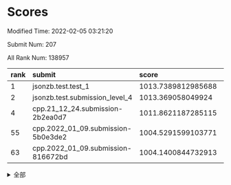# Scores

Modified Time: 2022-02-05 03:21:20

Submit Num: 207

All Rank Num: 138957

| rank |               submit               |       score        |       sigma        | pk_num |
| :--- | :--------------------------------- | :----------------- | :----------------- | :----- |
| 1    | jsonzb.test.test_1                 | 1013.7389812985688 | 0.8025400698194664 | 2687   |
| 2    | jsonzb.test.submission_level_4     | 1013.369058049924  | 0.8093978667656395 | 2683   |
| 4    | cpp.21_12_24.submission-2b2ea0d7   | 1011.8621187285115 | 0.7499441528026359 | 2686   |
| 55   | cpp.2022_01_09.submission-5b0e3de2 | 1004.5291599103771 | 0.7149008634613853 | 2685   |
| 63   | cpp.2022_01_09.submission-816672bd | 1004.1400844732913 | 0.7118089381339581 | 2686   |


<details>
<summary>全部</summary>

| rank |                 submit                 |       score        |       sigma        | pk_num |
| :--- | :------------------------------------- | :----------------- | :----------------- | :----- |
| 1    | jsonzb.test.test_1                     | 1013.7389812985688 | 0.8025400698194664 | 2687   |
| 2    | jsonzb.test.submission_level_4         | 1013.369058049924  | 0.8093978667656395 | 2683   |
| 3    | gobigger.level_3.submission_level_3_45 | 1012.3596711078725 | 0.7654128408391466 | 2688   |
| 4    | cpp.21_12_24.submission-2b2ea0d7       | 1011.8621187285115 | 0.7499441528026359 | 2686   |
| 5    | gobigger.level_3.submission_level_3_2  | 1011.5142535172224 | 0.7852041635592123 | 2686   |
| 6    | gobigger.level_3.submission_level_3_12 | 1011.3766706291683 | 0.7755936185261165 | 2685   |
| 7    | gobigger.level_3.submission_level_3_1  | 1010.9108311077117 | 0.775137588714572  | 2683   |
| 8    | gobigger.level_3.submission_level_3_35 | 1010.7639217443088 | 0.7563042480938681 | 2690   |
| 9    | gobigger.level_3.submission_level_3_21 | 1010.5899071014236 | 0.7760114031869187 | 2683   |
| 10   | gobigger.level_3.submission_level_3_8  | 1010.5732221383873 | 0.7582483124359896 | 2689   |
| 11   | gobigger.level_3.submission_level_3_23 | 1010.4917824055544 | 0.7616627700298516 | 2686   |
| 12   | gobigger.level_3.submission_level_3_0  | 1010.4792803584892 | 0.7804079074854561 | 2685   |
| 13   | gobigger.level_3.submission_level_3_43 | 1010.4025727967212 | 0.7589007212025808 | 2685   |
| 14   | gobigger.level_3.submission_level_3_19 | 1010.3127981876738 | 0.7526932037810857 | 2682   |
| 15   | gobigger.level_3.submission_level_3_47 | 1010.292296973204  | 0.7514752336447598 | 2693   |
| 16   | gobigger.level_3.submission_level_3_44 | 1010.2790164214504 | 0.7624473290431432 | 2685   |
| 17   | gobigger.level_3.submission_level_3_25 | 1010.2661420846559 | 0.7479073839088792 | 2690   |
| 18   | gobigger.level_3.submission_level_3_16 | 1010.2591473298475 | 0.7920405587410466 | 2687   |
| 19   | gobigger.level_3.submission_level_3_14 | 1010.2489673116353 | 0.7843654699730069 | 2687   |
| 20   | gobigger.level_3.submission_level_3_17 | 1010.2277376367222 | 0.7448638643727489 | 2687   |
| 21   | gobigger.level_3.submission_level_3_6  | 1010.1226727215592 | 0.7634537704368523 | 2687   |
| 22   | gobigger.level_3.submission_level_3_46 | 1010.0952860753458 | 0.7558361726058909 | 2690   |
| 23   | gobigger.level_3.submission_level_3_39 | 1010.037801564535  | 0.7702698330982068 | 2684   |
| 24   | gobigger.level_3.submission_level_3_26 | 1009.9904873493018 | 0.7472448661982032 | 2686   |
| 25   | gobigger.level_3.submission_level_3_4  | 1009.9714374027582 | 0.782140378971949  | 2679   |
| 26   | gobigger.level_3.submission_level_3_37 | 1009.9333419737709 | 0.7689680450146684 | 2686   |
| 27   | gobigger.level_3.submission_level_3_20 | 1009.9152692928989 | 0.7711102758372318 | 2682   |
| 28   | gobigger.level_3.submission_level_3_34 | 1009.9032600003062 | 0.7424089329813417 | 2687   |
| 29   | gobigger.level_3.submission_level_3_5  | 1009.886282771171  | 0.7763995535343684 | 2687   |
| 30   | gobigger.level_3.submission_level_3_11 | 1009.80599267582   | 0.7607368612241131 | 2685   |
| 31   | gobigger.level_3.submission_level_3_41 | 1009.7884805917761 | 0.7627333232226199 | 2685   |
| 32   | gobigger.level_3.submission_level_3_48 | 1009.776659853974  | 0.7449857232548849 | 2682   |
| 33   | gobigger.level_3.submission_level_3_18 | 1009.7744314237348 | 0.7632448715046632 | 2688   |
| 34   | gobigger.level_3.submission_level_3_27 | 1009.7553508219981 | 0.7615952811265067 | 2690   |
| 35   | gobigger.level_3.submission_level_3_40 | 1009.7092947964301 | 0.7537924876518941 | 2680   |
| 36   | gobigger.level_3.submission_level_3_24 | 1009.6972717119079 | 0.7581474399324373 | 2686   |
| 37   | gobigger.level_3.submission_level_3_13 | 1009.6927994764153 | 0.7476755988191116 | 2681   |
| 38   | gobigger.level_3.submission_level_3_3  | 1009.4619762352575 | 0.7631173566895828 | 2687   |
| 39   | gobigger.level_3.submission_level_3_32 | 1009.4502575422277 | 0.7627319613294739 | 2683   |
| 40   | gobigger.level_3.submission_level_3_49 | 1009.3377370939932 | 0.7399849843856909 | 2682   |
| 41   | gobigger.level_3.submission_level_3_15 | 1009.2983557871297 | 0.7587811623531671 | 2680   |
| 42   | gobigger.level_3.submission_level_3_31 | 1009.2618863395672 | 0.761152857527496  | 2687   |
| 43   | gobigger.level_3.submission_level_3_36 | 1009.1538905639054 | 0.7426543393454388 | 2683   |
| 44   | gobigger.level_3.submission_level_3_30 | 1009.1114158353217 | 0.7569692745060196 | 2683   |
| 45   | gobigger.level_3.submission_level_3_38 | 1009.0009978498565 | 0.7377182734783387 | 2685   |
| 46   | gobigger.level_3.submission_level_3_9  | 1008.7918380420681 | 0.7535895559884345 | 2688   |
| 47   | gobigger.level_3.submission_level_3_22 | 1008.7690172478133 | 0.752853692795861  | 2685   |
| 48   | gobigger.level_3.submission_level_3_10 | 1008.7048886035049 | 0.7641027165190051 | 2684   |
| 49   | gobigger.level_3.submission_level_3_29 | 1008.699098415482  | 0.7447344850675941 | 2682   |
| 50   | gobigger.level_3.submission_level_3_7  | 1008.6298862466447 | 0.7411034303280323 | 2687   |
| 51   | gobigger.level_3.submission_level_3_42 | 1008.2855557077329 | 0.7423562032278864 | 2688   |
| 52   | gobigger.level_3.submission_level_3_28 | 1007.8798708156894 | 0.744540993077607  | 2690   |
| 53   | gobigger.level_3.submission_level_3_33 | 1007.6990396455022 | 0.7566016639560191 | 2688   |
| 54   | gobigger.level_1.submission_level_1_36 | 1004.6341181560581 | 0.7172880348027253 | 2683   |
| 55   | cpp.2022_01_09.submission-5b0e3de2     | 1004.5291599103771 | 0.7149008634613853 | 2685   |
| 56   | gobigger.level_1.submission_level_1_12 | 1004.4200086321233 | 0.7148976454153976 | 2690   |
| 57   | gobigger.level_1.submission_level_1_47 | 1004.3420538483126 | 0.7021060138541813 | 2685   |
| 58   | gobigger.level_1.submission_level_1_16 | 1004.2666570576654 | 0.7056970196127286 | 2689   |
| 59   | gobigger.level_1.submission_level_1_15 | 1004.2666485544125 | 0.7117661392377694 | 2687   |
| 60   | gobigger.level_1.submission_level_1_34 | 1004.2401473143535 | 0.7133143259224136 | 2687   |
| 61   | gobigger.level_1.submission_level_1_13 | 1004.2330511483211 | 0.7112794898708104 | 2684   |
| 62   | gobigger.level_1.submission_level_1_43 | 1004.1590080299592 | 0.7193184473138815 | 2684   |
| 63   | cpp.2022_01_09.submission-816672bd     | 1004.1400844732913 | 0.7118089381339581 | 2686   |
| 64   | gobigger.level_1.submission_level_1_10 | 1004.0000446746413 | 0.7141083195410438 | 2688   |
| 65   | gobigger.level_1.submission_level_1_26 | 1003.9627841092206 | 0.718781105977792  | 2686   |
| 66   | gobigger.level_1.submission_level_1_32 | 1003.9455488500687 | 0.722621495742429  | 2684   |
| 67   | gobigger.level_1.submission_level_1_31 | 1003.8821215806583 | 0.7223731138530195 | 2678   |
| 68   | gobigger.level_1.submission_level_1_24 | 1003.8803102877572 | 0.7246946656916767 | 2689   |
| 69   | gobigger.level_1.submission_level_1_46 | 1003.8351038974838 | 0.7229005872584158 | 2686   |
| 70   | gobigger.level_1.submission_level_1_18 | 1003.7854464744455 | 0.7111958349864477 | 2683   |
| 71   | gobigger.level_1.submission_level_1_41 | 1003.7536293511972 | 0.7159992428380364 | 2685   |
| 72   | gobigger.level_1.submission_level_1_45 | 1003.7163073480797 | 0.7171325180494329 | 2680   |
| 73   | gobigger.level_1.submission_level_1_21 | 1003.6644012977288 | 0.7138328353559454 | 2685   |
| 74   | gobigger.level_1.submission_level_1_4  | 1003.6333896649322 | 0.7197948742708533 | 2686   |
| 75   | gobigger.level_1.submission_level_1_49 | 1003.6139989825253 | 0.7219322636914391 | 2682   |
| 76   | gobigger.level_1.submission_level_1_42 | 1003.593944851865  | 0.7223837159682047 | 2679   |
| 77   | gobigger.level_1.submission_level_1_9  | 1003.5759680252912 | 0.7098518137002249 | 2685   |
| 78   | gobigger.level_1.submission_level_1_20 | 1003.4259294137127 | 0.7234895458412843 | 2686   |
| 79   | gobigger.level_1.submission_level_1_35 | 1003.4074725506989 | 0.7105411718949204 | 2678   |
| 80   | gobigger.level_1.submission_level_1_48 | 1003.3905727224627 | 0.71187611024684   | 2683   |
| 81   | gobigger.level_1.submission_level_1_1  | 1003.361037185659  | 0.7120310306109257 | 2686   |
| 82   | gobigger.level_1.submission_level_1_23 | 1003.310562361829  | 0.7195322487670476 | 2681   |
| 83   | gobigger.level_1.submission_level_1_8  | 1003.3044990442452 | 0.7206836014371436 | 2686   |
| 84   | gobigger.level_1.submission_level_1_39 | 1003.2983246777685 | 0.7153910373582607 | 2682   |
| 85   | gobigger.level_1.submission_level_1_27 | 1003.2173269516976 | 0.7177361687235875 | 2683   |
| 86   | gobigger.level_1.submission_level_1_40 | 1003.1737245482343 | 0.7237312119580999 | 2689   |
| 87   | gobigger.level_1.submission_level_1_30 | 1003.1143517256238 | 0.7122380662239615 | 2686   |
| 88   | gobigger.level_1.submission_level_1_25 | 1003.0326736576608 | 0.7196675752663935 | 2688   |
| 89   | gobigger.level_1.submission_level_1_17 | 1003.0205264826654 | 0.7026317439849507 | 2684   |
| 90   | gobigger.level_1.submission_level_1_5  | 1002.9917875129865 | 0.722888583542746  | 2688   |
| 91   | gobigger.level_1.submission_level_1_7  | 1002.7900424762146 | 0.7129340724213737 | 2684   |
| 92   | gobigger.level_1.submission_level_1_0  | 1002.7065223611525 | 0.7085135666904183 | 2684   |
| 93   | gobigger.level_1.submission_level_1_14 | 1002.7002512554639 | 0.7111234007595448 | 2687   |
| 94   | gobigger.level_1.submission_level_1_6  | 1002.6228742595644 | 0.7119047796851736 | 2683   |
| 95   | gobigger.level_1.submission_level_1_19 | 1002.6108007946402 | 0.7151173128803112 | 2688   |
| 96   | gobigger.level_1.submission_level_1_28 | 1002.5045661815024 | 0.7069060339415351 | 2684   |
| 97   | gobigger.level_1.submission_level_1_2  | 1002.2985370178769 | 0.713830402201213  | 2687   |
| 98   | gobigger.level_1.submission_level_1_11 | 1002.2859281347629 | 0.720130447580086  | 2683   |
| 99   | gobigger.level_1.submission_level_1_37 | 1002.2839708281064 | 0.7175996929882649 | 2686   |
| 100  | gobigger.level_1.submission_level_1_44 | 1002.2273299307357 | 0.7095601725920037 | 2683   |
| 101  | gobigger.level_1.submission_level_1_22 | 1002.0549808178685 | 0.7045983462711723 | 2687   |
| 102  | gobigger.level_1.submission_level_1_33 | 1001.9340723005821 | 0.7204253990433146 | 2683   |
| 103  | gobigger.level_1.submission_level_1_38 | 1001.7610069978817 | 0.7181563978154653 | 2683   |
| 104  | gobigger.level_1.submission_level_1_29 | 1001.7332486197599 | 0.7060850160252351 | 2692   |
| 105  | gobigger.level_1.submission_level_1_3  | 1000.8844642611786 | 0.6985067699641844 | 2680   |
| 106  | gobigger.random.submission_random_44   | 997.1781253680406  | 0.7068031767825819 | 2684   |
| 107  | gobigger.random.submission_random_3    | 996.8924692291148  | 0.7139904442767692 | 2686   |
| 108  | gobigger.random.submission_random_9    | 996.8797525271918  | 0.7042859129401937 | 2688   |
| 109  | gobigger.random.submission_random_38   | 996.8219890584415  | 0.7255584806524038 | 2684   |
| 110  | gobigger.random.submission_random_1    | 996.7365043753356  | 0.7237293220390679 | 2687   |
| 111  | gobigger.random.submission_random_20   | 996.6894788904423  | 0.7040165407799285 | 2686   |
| 112  | gobigger.random.submission_random_35   | 996.6199132335615  | 0.7079931637948779 | 2686   |
| 113  | gobigger.random.submission_random_11   | 996.4757877783921  | 0.7111681332090283 | 2684   |
| 114  | gobigger.random.submission_random_23   | 996.471709103975   | 0.7082478152155895 | 2685   |
| 115  | gobigger.random.submission_random_14   | 996.4595498890163  | 0.7172601156233462 | 2685   |
| 116  | gobigger.random.submission_random_31   | 996.4434113684815  | 0.7063309885299648 | 2682   |
| 117  | gobigger.random.submission_random_37   | 996.4006507002483  | 0.7162365044302796 | 2686   |
| 118  | gobigger.random.submission_random_47   | 996.3932716256135  | 0.7053957635288172 | 2681   |
| 119  | gobigger.random.submission_random_7    | 996.3476617243754  | 0.7135524970659991 | 2681   |
| 120  | gobigger.random.submission_random_40   | 996.199736636361   | 0.7128765958006293 | 2685   |
| 121  | gobigger.random.submission_random_29   | 996.1962197968916  | 0.7105663176577547 | 2683   |
| 122  | gobigger.random.submission_random_28   | 996.1805184143361  | 0.712552365036233  | 2686   |
| 123  | gobigger.random.submission_random_45   | 996.1418618374735  | 0.708445595172863  | 2683   |
| 124  | gobigger.random.submission_random_43   | 996.1043010631058  | 0.7110770924171327 | 2690   |
| 125  | gobigger.random.submission_random_10   | 996.0981723434514  | 0.7175165066160346 | 2682   |
| 126  | gobigger.random.submission_random_24   | 996.08300360633    | 0.7012873190588517 | 2690   |
| 127  | gobigger.random.submission_random_46   | 996.0502272968994  | 0.7047478645838169 | 2681   |
| 128  | gobigger.random.submission_random_15   | 996.0464285759524  | 0.7300273168893391 | 2688   |
| 129  | gobigger.random.submission_random_2    | 996.0358488161842  | 0.711616193663368  | 2679   |
| 130  | gobigger.random.submission_random_49   | 996.0228395385684  | 0.7082538455593346 | 2684   |
| 131  | gobigger.random.submission_random_16   | 996.0117927616415  | 0.7296027867494874 | 2681   |
| 132  | gobigger.random.submission_random_25   | 996.0049183382538  | 0.7196225354953324 | 2680   |
| 133  | gobigger.random.submission_random_36   | 995.9031710724882  | 0.7226045322503958 | 2680   |
| 134  | gobigger.random.submission_random_32   | 995.8909802445669  | 0.7056633909892274 | 2686   |
| 135  | gobigger.random.submission_random_19   | 995.8236437368922  | 0.713652060159169  | 2680   |
| 136  | gobigger.random.submission_random_27   | 995.8136354234172  | 0.706041767430228  | 2686   |
| 137  | gobigger.random.submission_random_41   | 995.7565445739575  | 0.708731662987539  | 2684   |
| 138  | gobigger.random.submission_random_30   | 995.7561881479953  | 0.7155677043010327 | 2688   |
| 139  | gobigger.random.submission_random_48   | 995.7329402327764  | 0.7100390349875564 | 2685   |
| 140  | gobigger.random.submission_random_13   | 995.711196097457   | 0.7069007856380598 | 2690   |
| 141  | gobigger.random.submission_random_22   | 995.6543839623446  | 0.7060141304087081 | 2684   |
| 142  | gobigger.random.submission_random_21   | 995.4675470775101  | 0.7064439816468553 | 2687   |
| 143  | gobigger.random.submission_random_12   | 995.3042698434982  | 0.7045753922120803 | 2682   |
| 144  | gobigger.random.submission_random_18   | 995.219349972882   | 0.714741400830262  | 2681   |
| 145  | gobigger.random.submission_random_6    | 995.210008982286   | 0.726733696713882  | 2684   |
| 146  | gobigger.random.submission_random_8    | 995.172759366528   | 0.7175340974017721 | 2688   |
| 147  | gobigger.random.submission_random_4    | 995.1093767457439  | 0.7137457820014944 | 2689   |
| 148  | gobigger.random.submission_random_5    | 995.0501271237148  | 0.7052444710669888 | 2685   |
| 149  | gobigger.random.submission_random_17   | 994.8081900046269  | 0.7085986065161807 | 2683   |
| 150  | gobigger.random.submission_random_34   | 994.8057401605431  | 0.7432843332525826 | 2682   |
| 151  | gobigger.random.submission_random_26   | 994.7819257447558  | 0.7233146000509909 | 2687   |
| 152  | gobigger.random.submission_random_0    | 994.5242380491187  | 0.7199389336753519 | 2686   |
| 153  | gobigger.random.submission_random_39   | 994.5063307626234  | 0.7245403963175494 | 2685   |
| 154  | gobigger.random.submission_random_33   | 994.2264588847337  | 0.7080669149775711 | 2685   |
| 155  | gobigger.random.submission_random_42   | 994.1451977001391  | 0.7283558407629244 | 2686   |
| 156  | gobigger.level_2.submission_level_2_15 | 994.0960063398273  | 0.7392874535065033 | 2684   |
| 157  | gobigger.level_2.submission_level_2_22 | 993.9226248735115  | 0.7267334281235234 | 2685   |
| 158  | gobigger.level_2.submission_level_2_37 | 993.810363924604   | 0.7290977043712185 | 2690   |
| 159  | gobigger.level_2.submission_level_2_47 | 993.6387834603372  | 0.7171024626921813 | 2690   |
| 160  | gobigger.level_2.submission_level_2_3  | 993.5055246590396  | 0.742202637683117  | 2684   |
| 161  | gobigger.level_2.submission_level_2_14 | 993.3605462782114  | 0.7445359461863689 | 2685   |
| 162  | gobigger.level_2.submission_level_2_12 | 993.3274203296934  | 0.7412570963616306 | 2687   |
| 163  | gobigger.level_2.submission_level_2_23 | 993.3056680917058  | 0.7382860780387921 | 2688   |
| 164  | gobigger.level_2.submission_level_2_40 | 993.2786290240838  | 0.7216455576573035 | 2686   |
| 165  | gobigger.level_2.submission_level_2_31 | 993.2079304573547  | 0.7329993107829449 | 2687   |
| 166  | gobigger.level_2.submission_level_2_34 | 993.1709478452209  | 0.7331849203696645 | 2685   |
| 167  | gobigger.level_2.submission_level_2_27 | 993.048176130169   | 0.7401035233804427 | 2685   |
| 168  | gobigger.level_2.submission_level_2_20 | 992.8926061922733  | 0.757842152508704  | 2687   |
| 169  | gobigger.level_2.submission_level_2_44 | 992.8293268101585  | 0.7221810916494271 | 2686   |
| 170  | gobigger.level_2.submission_level_2_25 | 992.7717652857032  | 0.7443804912038737 | 2688   |
| 171  | gobigger.level_2.submission_level_2_6  | 992.7360806171781  | 0.7326857025396112 | 2687   |
| 172  | gobigger.level_2.submission_level_2_8  | 992.730358119322   | 0.7421013714412648 | 2679   |
| 173  | gobigger.level_2.submission_level_2_36 | 992.7184261167214  | 0.7471710428063595 | 2686   |
| 174  | gobigger.level_2.submission_level_2_2  | 992.6997190260558  | 0.7380111250147923 | 2684   |
| 175  | gobigger.level_2.submission_level_2_49 | 992.5444708239137  | 0.7569936343241956 | 2688   |
| 176  | gobigger.level_2.submission_level_2_9  | 992.4242766637745  | 0.7473163458247791 | 2688   |
| 177  | gobigger.level_2.submission_level_2_18 | 992.4136908431649  | 0.7405328212658813 | 2689   |
| 178  | gobigger.level_2.submission_level_2_35 | 992.3769562272867  | 0.7309045331543922 | 2685   |
| 179  | gobigger.level_2.submission_level_2_0  | 992.3345703807669  | 0.7454461877143493 | 2683   |
| 180  | gobigger.level_2.submission_level_2_32 | 992.3081521591989  | 0.7338514690807665 | 2684   |
| 181  | gobigger.level_2.submission_level_2_24 | 992.282535930838   | 0.7343733414437551 | 2685   |
| 182  | gobigger.level_2.submission_level_2_42 | 992.233195280553   | 0.7568926914703775 | 2684   |
| 183  | gobigger.level_2.submission_level_2_13 | 992.1949797879181  | 0.7252775713943898 | 2687   |
| 184  | gobigger.level_2.submission_level_2_7  | 992.1688266948971  | 0.7517848921528956 | 2677   |
| 185  | gobigger.level_2.submission_level_2_43 | 992.1038468062884  | 0.7500393654082429 | 2685   |
| 186  | gobigger.level_2.submission_level_2_26 | 992.1033456289687  | 0.749491790454247  | 2693   |
| 187  | gobigger.level_2.submission_level_2_1  | 992.095645221016   | 0.7522944848673697 | 2685   |
| 188  | gobigger.level_2.submission_level_2_33 | 992.061026302604   | 0.766857274650546  | 2689   |
| 189  | gobigger.level_2.submission_level_2_21 | 991.935197156824   | 0.740223347921374  | 2687   |
| 190  | gobigger.level_2.submission_level_2_38 | 991.9256448288992  | 0.763637363927601  | 2684   |
| 191  | gobigger.level_2.submission_level_2_30 | 991.8585327817585  | 0.7545072378461984 | 2686   |
| 192  | gobigger.level_2.submission_level_2_19 | 991.8147674793048  | 0.7361619699897969 | 2687   |
| 193  | gobigger.level_2.submission_level_2_17 | 991.6434756296086  | 0.7514587819117652 | 2681   |
| 194  | gobigger.level_2.submission_level_2_4  | 991.4693793434556  | 0.7510576948533837 | 2685   |
| 195  | gobigger.level_2.submission_level_2_11 | 991.3306297070623  | 0.7665852576470636 | 2686   |
| 196  | gobigger.level_2.submission_level_2_5  | 991.3267217378278  | 0.7498318015971002 | 2681   |
| 197  | gobigger.level_2.submission_level_2_39 | 991.2720360369428  | 0.7386138522217394 | 2688   |
| 198  | gobigger.level_2.submission_level_2_48 | 991.1506220315133  | 0.7601927549167594 | 2680   |
| 199  | gobigger.level_2.submission_level_2_16 | 990.9321394742042  | 0.7497313944147229 | 2689   |
| 200  | gobigger.level_2.submission_level_2_29 | 990.8935713621195  | 0.7594371764407065 | 2686   |
| 201  | gobigger.level_2.submission_level_2_10 | 990.8764948690097  | 0.7533600330105048 | 2687   |
| 202  | gobigger.level_2.submission_level_2_46 | 990.8621705937461  | 0.7495771314304523 | 2689   |
| 203  | gobigger.level_2.submission_level_2_45 | 990.2186956889292  | 0.7732103545758059 | 2685   |
| 204  | gobigger.level_2.submission_level_2_41 | 990.0658764764624  | 0.7765779596524267 | 2683   |
| 205  | gobigger.level_2.submission_level_2_28 | 989.8041830653528  | 0.7520259022100015 | 2685   |
| 206  | gobigger.none.submission_none_0        | 977.4392288955423  | 1.4068233429876718 | 2685   |
| 207  | gobigger.none.submission_none_1        | 975.7938969002483  | 1.4799899323154972 | 2688   |

</details>